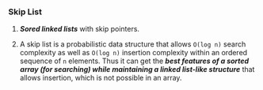 ### Skip List

1.  **_Sored linked lists_** with skip pointers.


2.  A skip list is a probabilistic data structure that allows
`O(log n)` search complexity as well as `O(log n)` insertion 
complexity within an ordered sequence of `n` elements. 
Thus it can get the **_best features of a sorted array 
(for searching) while maintaining a linked list-like 
structure_** that allows insertion, which is not possible 
in an array.